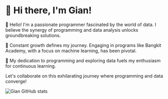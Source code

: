 # 👋 Hi there, I'm Gian!

👋 Hello! I'm a passionate programmer fascinated by the world of data. I believe the synergy of programming and data analysis unlocks groundbreaking solutions.

🌱 Constant growth defines my journey. Engaging in programs like Bangkit Academy, with a focus on machine learning, has been pivotal.

🚀 My dedication to programming and exploring data fuels my enthusiasm for continuous learning.

Let's collaborate on this exhilarating journey where programming and data converge!

<!-- GitHub stats from https://github.com/anuraghazra/github-readme-stats -->
![Gian GitHub stats](https://github-readme-stats.vercel.app/api?username=Gian-18&show_icons=true&theme=cobalt)<br/>

